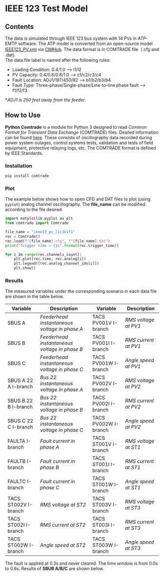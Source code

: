 # IEEE 123 Test Model
## Contents
The data is simulated through IEEE 123 bus system with 14 PVs in ATP-EMTP software. The ATP model is converted from an open-source model [IEEE123_PV.xml](https://github.com/GRIDAPPSD/CIMHub/blob/feature/SETO/OEDI/xml/IEEE123_PV.xml) via [CIMHub](https://github.com/GRIDAPPSD/CIMHub/tree/feature/SETO). The data format is in COMTRADE file（.cfg and .dat).<br>
The data file label is named after the following rules:<br>
* Loading Condition: 0.4/1.0 --> l1/l2<br>
* PV Capacity: 0.4/0.6/0.8/1.0 --> c1/c2/c3/c4<br>
* Fault Location: ADJ1/197/450/82 --> b1/b2/b3/b4<br>
* Fault Type: Three-phase/Single-phase/Line-to-line phase fault --> f1/f2/f3<br>

*_ADJ1 is 250 feet away from the feeder_.<br>

## How to Use
**Python Comtrade** is a module for Python 3 designed to read *Common Format for Transient Data Exchange* (COMTRADE) files. Deailed information can be found [here](https://github.com/dparrini/python-comtrade). These consists of oscillography data recorded during power system outages, control systems tests, validation and tests of field equipment, protective relaying logs, etc. The COMTRADE format is defined by IEEE Standards.
### Installation

```python
pip install comtrade
```

### Plot
The example below shows how to open CFG and DAT files to plot (using `pyplot`) analog channel oscillography. The **file_name** can be modified according to the file desired.

```python
import matplotlib.pyplot as plt
from comtrade import Comtrade

file_name = "ieee13_pv_l1c1b1f1"
rec = Comtrade()
rec.load(f"{file_name}.cfg", f"{file_name}.dat")
print("Trigger time = {}s".format(rec.trigger_time))

for i in range(rec.channels_count):
    plt.plot(rec.time, rec.analog[i])
    plt.legend([rec.analog_channel_ids[i]])
    plt.show()
```


### Results
The measured variables under the corresponding scenario in each data file are shown in the table below. 

| Variable | Description | Variable | Description |
| --- | --- | --- | --- |
| SBUS A | *Feederhead instantaneous voltage in phase A* | TACS PV001V I-branch | *RMS voltage at PV1* |
| SBUS B | *Feederhead instantaneous voltage in phase B* | TACS PV001I I-branch | *RMS current at PV1* |
| SBUS C | *Feederhead instantaneous voltage in phase C* | TACS PV001W I-branch | *Angle speed at PV1* |
| SBUS A 22 A I-branch | *Bus 22 instantaneous voltage in phase A* | TACS PV002V I-branch | *RMS voltage at PV2* |
| SBUS B 22 B I-branch | *Bus 22 instantaneous voltage in phase B* | TACS PV002I I-branch | *RMS current at PV2* |
| SBUS C 22 C I-branch | *Bus 22 instantaneous voltage in phase C* | TACS PV002W I-branch | *Angle speed at PV2* |
| FAULTA I-branch | *Fault current in phase A* | TACS ST001V I-branch | *RMS voltage at ST1* |
| FAULTB I-branch | *Fault current in phase B* | TACS ST001I I-branch | *RMS current at ST1* |
| FAULTC I-branch | *Fault current in phase C* | TACS ST001W I-branch | *Angle speed at ST1* |
| TACS ST002V I-branch | *RMS voltage at ST2* | TACS ST003V I-branch | *RMS voltage at ST3* |
| TACS ST002I I-branch | *RMS current at ST2* | TACS ST003I I-branch | *RMS current at ST3* |
| TACS ST002W I-branch | *Angle speed at ST2* | TACS ST003W I-branch | *Angle speed at ST3* |


The fault is applied at 0.3s and never cleared. The time window is from 0.0s to 0.6s. Results of **SBUB A/B/C** are shown below.

